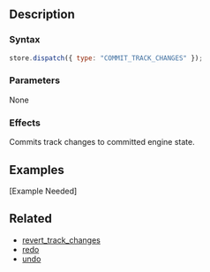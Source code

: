 ## Description

### Syntax

```javascript
store.dispatch({ type: "COMMIT_TRACK_CHANGES" });
```

### Parameters

None

### Effects

Commits track changes to committed engine state.

## Examples

[Example Needed]

## Related

- [revert_track_changes](./revert_track_changes.md)
- [redo](./redo.md)
- [undo](./undo.md)

